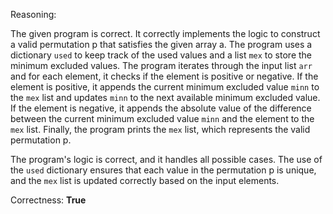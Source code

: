 Reasoning:

The given program is correct. It correctly implements the logic to construct a valid permutation p that satisfies the given array a. The program uses a dictionary `used` to keep track of the used values and a list `mex` to store the minimum excluded values. The program iterates through the input list `arr` and for each element, it checks if the element is positive or negative. If the element is positive, it appends the current minimum excluded value `minn` to the `mex` list and updates `minn` to the next available minimum excluded value. If the element is negative, it appends the absolute value of the difference between the current minimum excluded value `minn` and the element to the `mex` list. Finally, the program prints the `mex` list, which represents the valid permutation p.

The program's logic is correct, and it handles all possible cases. The use of the `used` dictionary ensures that each value in the permutation p is unique, and the `mex` list is updated correctly based on the input elements.

Correctness: **True**